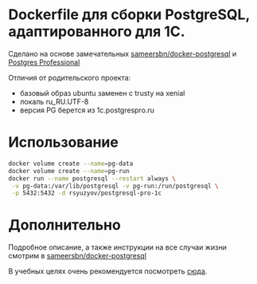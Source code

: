 # Dockerfile для сборки PostgreSQL, адаптированного для 1С.

Сделано на основе замечательных [sameersbn/docker-postgresql](https://github.com/sameersbn/docker-postgresql)
и [Postgres Professional](https://postgrespro.ru/products/1c_build)

Отличия от родительского проекта:
- базовый образ ubuntu заменен с trusty на xenial
- локаль ru_RU.UTF-8
- версия PG берется из 1c.postgrespro.ru

# Использование

```bash
docker volume create --name=pg-data
docker volume create --name=pg-run
docker run --name postgresql --restart always \
 -v pg-data:/var/lib/postgresql -v pg-run:/run/postgresql \
 -p 5432:5432 -d rsyuzyov/postgresql-pro-1c
```

# Дополнительно

Подробное описание, а также инструкции на все случаи жизни смотрим в [sameersbn/docker-postgresql](https://github.com/sameersbn/docker-postgresql)

В учебных целях очень рекомендуется посмотреть [сюда](https://github.com/VanessaDockers/pgsteroids).


